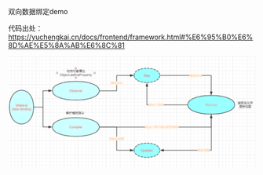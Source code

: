 双向数据绑定demo

代码出处：https://yuchengkai.cn/docs/frontend/framework.html#%E6%95%B0%E6%8D%AE%E5%8A%AB%E6%8C%81


![avatar](https://github.com/luofeng457/FE-demos/blob/master/demo02-vue-date-binding/imgs/data-binding.png)
